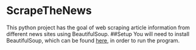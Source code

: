# ScrapeTheNews
This python project has the goal of web scraping article information from different news sites using BeautifulSoup.
##Setup
You will need to install BeautifulSoup, which can be found [here](https://www.crummy.com/software/BeautifulSoup/), in order to run the program.
